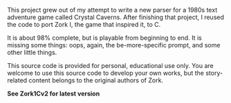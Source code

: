 This project grew out of my attempt to write a new parser for a 1980s text
adventure game called Crystal Caverns. After finishing that project, I
reused the code to port Zork I, the game that inspired it, to C.

It is about 98% complete, but is playable from beginning to end. It is
missing some things: oops, again, the be-more-specific
prompt, and some other little things.

This source code is provided for personal, educational use only.
You are welcome to use this source code to develop your own works,
but the story-related content belongs to the original authors of Zork.

**See Zork1Cv2 for latest version**
